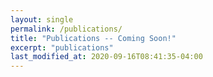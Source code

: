 ```yaml
---
layout: single
permalink: /publications/
title: "Publications -- Coming Soon!"
excerpt: "publications"
last_modified_at: 2020-09-16T08:41:35-04:00
---
```


